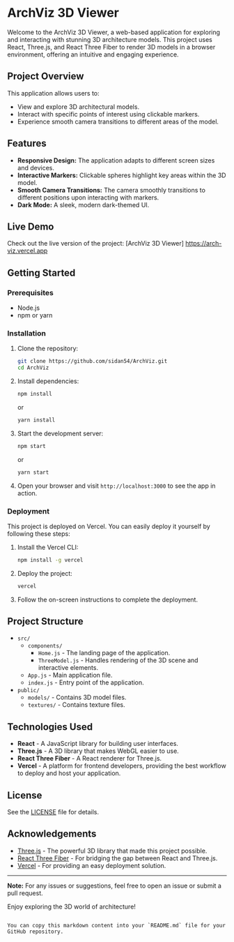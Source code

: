 # ArchViz 3D Viewer

Welcome to the ArchViz 3D Viewer, a web-based application for exploring and interacting with stunning 3D architecture models. This project uses React, Three.js, and React Three Fiber to render 3D models in a browser environment, offering an intuitive and engaging experience.

## Project Overview

This application allows users to:

- View and explore 3D architectural models.
- Interact with specific points of interest using clickable markers.
- Experience smooth camera transitions to different areas of the model.

## Features

- **Responsive Design:** The application adapts to different screen sizes and devices.
- **Interactive Markers:** Clickable spheres highlight key areas within the 3D model.
- **Smooth Camera Transitions:** The camera smoothly transitions to different positions upon interacting with markers.
- **Dark Mode:** A sleek, modern dark-themed UI.

## Live Demo

Check out the live version of the project: [ArchViz 3D Viewer]
https://arch-viz.vercel.app

## Getting Started

### Prerequisites

- Node.js
- npm or yarn

### Installation

1. Clone the repository:

   ```bash
   git clone https://github.com/sidan54/ArchViz.git
   cd ArchViz
   ```

2. Install dependencies:

   ```bash
   npm install
   ```

   or

   ```bash
   yarn install
   ```

3. Start the development server:

   ```bash
   npm start
   ```

   or

   ```bash
   yarn start
   ```

4. Open your browser and visit `http://localhost:3000` to see the app in action.

### Deployment

This project is deployed on Vercel. You can easily deploy it yourself by following these steps:

1. Install the Vercel CLI:

   ```bash
   npm install -g vercel
   ```

2. Deploy the project:

   ```bash
   vercel
   ```

3. Follow the on-screen instructions to complete the deployment.

## Project Structure

- `src/`
  - `components/`
    - `Home.js` - The landing page of the application.
    - `ThreeModel.js` - Handles rendering of the 3D scene and interactive elements.
  - `App.js` - Main application file.
  - `index.js` - Entry point of the application.
- `public/`
  - `models/` - Contains 3D model files.
  - `textures/` - Contains texture files.

## Technologies Used

- **React** - A JavaScript library for building user interfaces.
- **Three.js** - A 3D library that makes WebGL easier to use.
- **React Three Fiber** - A React renderer for Three.js.
- **Vercel** - A platform for frontend developers, providing the best workflow to deploy and host your application.

## License

 See the [LICENSE](LICENSE) file for details.

## Acknowledgements

- [Three.js](https://threejs.org/) - The powerful 3D library that made this project possible.
- [React Three Fiber](https://github.com/pmndrs/react-three-fiber) - For bridging the gap between React and Three.js.
- [Vercel](https://vercel.com/) - For providing an easy deployment solution.

---

**Note:** For any issues or suggestions, feel free to open an issue or submit a pull request.

Enjoy exploring the 3D world of architecture!
```

You can copy this markdown content into your `README.md` file for your GitHub repository.
